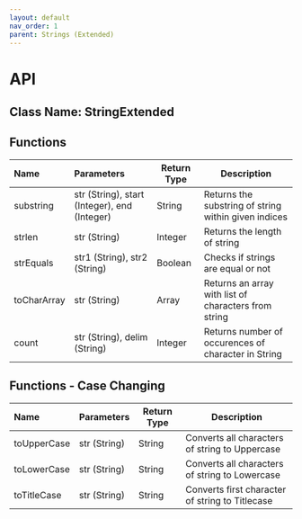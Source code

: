 ```yaml
---
layout: default
nav_order: 1
parent: Strings (Extended)
---
```


# API
## Class Name: StringExtended

## Functions

| Name                     | Parameters                                             | Return Type     | Description                                            |
|:-------------------------|:-------------------------------------------------------|-----------------|--------------------------------------------------------|
| substring                | str (String), start (Integer), end (Integer)           | String          | Returns the substring of string within given indices   |
| strlen                   | str (String)                                           | Integer         | Returns the length of string                           |
| strEquals                | str1 (String), str2 (String)                           | Boolean         | Checks if strings are equal or not                     |
| toCharArray              | str (String)                                           | Array           | Returns an array with list of characters from string   |
| count                    | str (String), delim (String)                           | Integer         | Returns number of occurences of character in String    |

## Functions - Case Changing

| Name                     | Parameters                                             | Return Type     | Description                                            |
|:-------------------------|:-------------------------------------------------------|-----------------|--------------------------------------------------------|
| toUpperCase              | str (String)                                           | String          | Converts all characters of string to Uppercase         |
| toLowerCase              | str (String)                                           | String          | Converts all characters of string to Lowercase         |
| toTitleCase              | str (String)                                           | String          | Converts first character of string to Titlecase        |